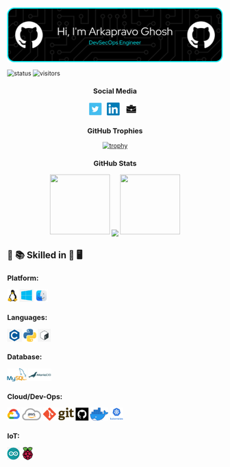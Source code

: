<p align="center"><img src="https://raw.githubusercontent.com/Arkapravo-Ghosh/Arkapravo-Ghosh/master/images/header/github-header-image.png" /></p>

![status](https://img.shields.io/badge/Btw-I%20use%20Arch-blue)
![visitors](https://visitor-badge.laobi.icu/badge?page_id=Arkapravo-Ghosh.Arkapravo-Ghosh)

<h3 align="center">Social Media</h3>

<p align="center">
<a href="https://twitter.com/ArkapravoGhosh1"><img height="30" src="https://raw.githubusercontent.com/Arkapravo-Ghosh/Arkapravo-Ghosh/master/images/social/t.jpg"></a>&nbsp;&nbsp;
<a href="https://www.linkedin.com/in/arkapravo-ghosh/"><img height="30" src="https://raw.githubusercontent.com/Arkapravo-Ghosh/Arkapravo-Ghosh/master/images/social/l.png"></a>&nbsp;&nbsp;
<a href="https://ark-site.netlify.app/"><img height="30" src="https://raw.githubusercontent.com/Arkapravo-Ghosh/Arkapravo-Ghosh/master/images/social/p.jpg"></a>&nbsp;&nbsp;
</p>

<h3 align="center">GitHub Trophies</h3>
<div align="center">
  
[![trophy](https://github-profile-trophy.vercel.app/?username=Arkapravo-Ghosh&theme=dark_lover&no-frame=true&no-bg=true&margin-w=4&column=5)](https://github.com/ryo-ma/github-profile-trophy)
  
</div>
<h3 align="center">GitHub Stats</h3>
<div align="center">

<img height="140" width="140" src="https://user-images.githubusercontent.com/78967360/158388511-9b4590dc-96f5-402a-9b6b-b51add4efc70.png">
<img align="center" src="https://github-readme-streak-stats.herokuapp.com/?user=Arkapravo-Ghosh&theme=windows-dark&hide_border=true"/>
<img height="140" width="140" src="https://user-images.githubusercontent.com/78967360/158388859-2bac10f7-efd5-45d7-93bb-777271b5426f.png">

</div>

## :open_book: :books: Skilled in :closed_book: :desktop_computer:

### Platform:
<code><img src="https://raw.githubusercontent.com/Arkapravo-Ghosh/Arkapravo-Ghosh/master/images/platform/linux.png" height="30"></code>
<code><img src="https://raw.githubusercontent.com/Arkapravo-Ghosh/Arkapravo-Ghosh/master/images/platform/windows.jpg" height="30"></code>
<code><img src="https://raw.githubusercontent.com/Arkapravo-Ghosh/Arkapravo-Ghosh/master/images/platform/macos.png" height="30"></code>

### Languages:
<code><img src="https://raw.githubusercontent.com/Arkapravo-Ghosh/Arkapravo-Ghosh/master/images/pl/c.png" height="30"></code>
<code><img src="https://raw.githubusercontent.com/Arkapravo-Ghosh/Arkapravo-Ghosh/master/images/pl/python.png" height="30"></code>
<code><img src="https://raw.githubusercontent.com/Arkapravo-Ghosh/Arkapravo-Ghosh/master/images/pl/bash.png" height="30"></code>

### Database:
<code><img src="https://raw.githubusercontent.com/Arkapravo-Ghosh/Arkapravo-Ghosh/master/images/db/mysql1.png" height="30"></code>
<code><img src="https://raw.githubusercontent.com/Arkapravo-Ghosh/Arkapravo-Ghosh/master/images/db/mariadb.png" height="30"></code>

### Cloud/Dev-Ops:
<code><img src="https://raw.githubusercontent.com/Arkapravo-Ghosh/Arkapravo-Ghosh/master/images/cloud/gcp.png" height="30"></code>
<code><img src="https://raw.githubusercontent.com/Arkapravo-Ghosh/Arkapravo-Ghosh/master/images/cloud/aws.png" height="30"></code>
<code><img src="https://raw.githubusercontent.com/Arkapravo-Ghosh/Arkapravo-Ghosh/master/images/cloud/git.png" height="30"></code>
<code><img src="https://raw.githubusercontent.com/Arkapravo-Ghosh/Arkapravo-Ghosh/master/images/cloud/github.jpg" height="30"></code>
<code><img src="https://raw.githubusercontent.com/Arkapravo-Ghosh/Arkapravo-Ghosh/master/images/cloud/docker.png" height="30"></code>
<code><img src="https://raw.githubusercontent.com/Arkapravo-Ghosh/Arkapravo-Ghosh/master/images/cloud/ku.jpg" height="30"></code>

### IoT:
<code><img src="https://raw.githubusercontent.com/Arkapravo-Ghosh/Arkapravo-Ghosh/master/images/iot/arduino.png" height="30"></code>
<code><img src="https://raw.githubusercontent.com/Arkapravo-Ghosh/Arkapravo-Ghosh/master/images/iot/rpi.png" height="30"></code>
